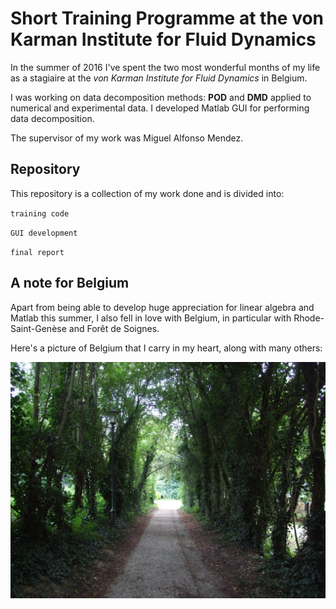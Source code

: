 # Short Training Programme at the von Karman Institute for Fluid Dynamics

In the summer of 2016 I've spent the two most wonderful months of my life as a stagiaire at the *von Karman Institute for Fluid Dynamics* in Belgium.

I was working on data decomposition methods: **POD** and **DMD** applied to numerical and experimental data. I developed Matlab GUI for performing data decomposition.

The supervisor of my work was Miguel Alfonso Mendez.

## Repository

This repository is a collection of my work done and is divided into:

`training code`

`GUI development`

`final report`

## A note for Belgium

Apart from being able to develop huge appreciation for linear algebra and Matlab this summer, I also fell in love with Belgium, in particular with Rhode-Saint-Genèse and Forêt de Soignes.

Here's a picture of Belgium that I carry in my heart, along with many others:

![Screenshot](/DWGs/belgique.JPG)
